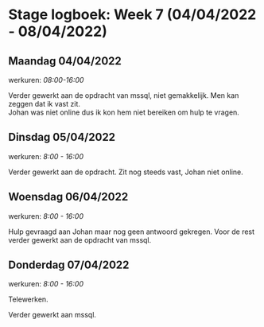 # Stage logboek: Week 7 (04/04/2022 - 08/04/2022)

## Maandag 04/04/2022

werkuren: _08:00-16:00_

Verder gewerkt aan de opdracht van mssql, niet gemakkelijk. Men kan zeggen dat ik vast zit.  
Johan was niet online dus ik kon hem niet bereiken om hulp te vragen.

## Dinsdag 05/04/2022

werkuren: _8:00 - 16:00_

Verder gewerkt aan de opdracht. Zit nog steeds vast, Johan niet online.

## Woensdag 06/04/2022

werkuren: _8:00 - 16:00_

Hulp gevraagd aan Johan maar nog geen antwoord gekregen. Voor de rest verder gewerkt aan de opdracht van mssql.

## Donderdag 07/04/2022

werkuren: _8:00 - 16:00_

Telewerken.

Verder gewerkt aan mssql.
